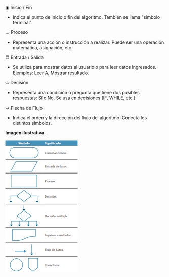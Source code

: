 ◉  Inicio / Fin  
   - Indica el punto de inicio o fin del algoritmo. También se llama "símbolo terminal".

▭  Proceso  
   - Representa una acción o instrucción a realizar. Puede ser una operación matemática, asignación, etc.

⬒  Entrada / Salida  
   - Se utiliza para mostrar datos al usuario o para leer datos ingresados. Ejemplos: Leer A, Mostrar resultado.

⬭  Decisión  
   - Representa una condición o pregunta que tiene dos posibles respuestas: Sí o No. Se usa en decisiones (IF, WHILE, etc.).

→  Flecha de Flujo  
   - Indica el orden y la dirección del flujo del algoritmo. Conecta los distintos símbolos.

**Imagen ilustrativa.**

![imagaen ilustrativa](<Captura de pantalla 2025-07-31 104623-1.png>)